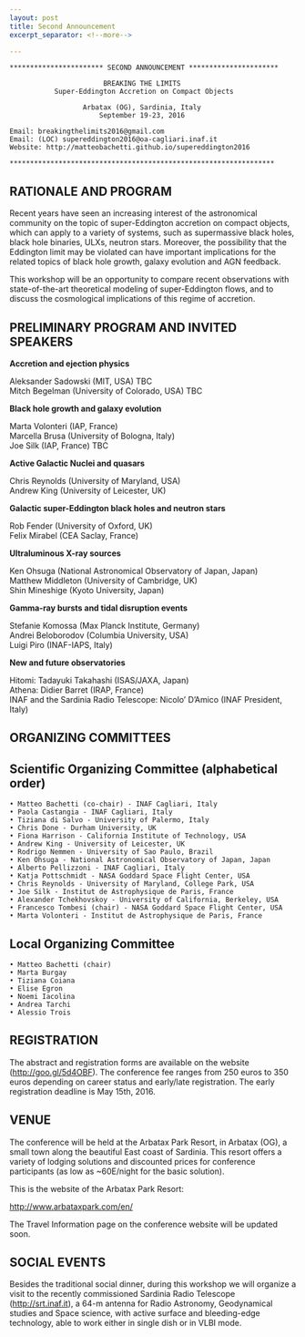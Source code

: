 ```yaml
---
layout: post
title: Second Announcement
excerpt_separator: <!--more-->

---
```



    *********************** SECOND ANNOUNCEMENT **********************

                           BREAKING THE LIMITS
               Super-Eddington Accretion on Compact Objects

                      Arbatax (OG), Sardinia, Italy
                          September 19-23, 2016

    Email: breakingthelimits2016@gmail.com
    Email: (LOC) supereddington2016@oa-cagliari.inaf.it
    Website: http://matteobachetti.github.io/supereddington2016

    *****************************************************************

<!--more-->

RATIONALE AND PROGRAM
---------------------

Recent years have seen an increasing interest of the astronomical community on the topic of super-Eddington accretion on compact objects, which can apply to a variety of systems, such as supermassive black holes, black hole binaries, ULXs, neutron stars. Moreover, the possibility that the Eddington limit may be violated can have important implications for the related topics of black hole growth, galaxy evolution and AGN feedback.

This workshop will be an opportunity to compare recent observations with state-of-the-art theoretical modeling of super-Eddington flows, and to discuss the cosmological implications of this regime of accretion.

PRELIMINARY PROGRAM AND INVITED SPEAKERS
----------------------------------------

<b>Accretion and ejection physics</b><br />

Aleksander Sadowski (MIT, USA) TBC<br />
Mitch Begelman (University of Colorado, USA) TBC<br />

<b>Black hole growth and galaxy evolution</b><br />

Marta Volonteri (IAP, France)<br />
Marcella Brusa (University of Bologna, Italy)<br />
Joe Silk (IAP, France) TBC<br />

<b>Active Galactic Nuclei and quasars</b><br />

Chris Reynolds (University of Maryland, USA)<br />
Andrew King (University of Leicester, UK)<br />

<b>Galactic super-Eddington black holes and neutron stars</b><br />

Rob Fender (University of Oxford, UK)<br />
Felix Mirabel (CEA Saclay, France)<br />

<b>Ultraluminous X-ray sources</b><br />

Ken Ohsuga (National Astronomical Observatory of Japan, Japan)<br />
Matthew Middleton (University of Cambridge, UK)<br />
Shin Mineshige (Kyoto University, Japan)<br />

<b>Gamma-ray bursts and tidal disruption events</b><br />

Stefanie Komossa (Max Planck Institute, Germany)<br />
Andrei Beloborodov (Columbia University, USA)<br />
Luigi Piro (INAF-IAPS, Italy)<br />

<b>New and future observatories</b><br />

Hitomi: Tadayuki Takahashi (ISAS/JAXA, Japan)<br />
Athena: Didier Barret (IRAP, France)<br />
INAF and the Sardinia Radio Telescope: Nicolo’ D’Amico (INAF President, Italy)<br />



ORGANIZING COMMITTEES
---------------------

## Scientific Organizing Committee (alphabetical order)

    • Matteo Bachetti (co-chair) - INAF Cagliari, Italy
    • Paola Castangia - INAF Cagliari, Italy
    • Tiziana di Salvo - University of Palermo, Italy
    • Chris Done - Durham University, UK
    • Fiona Harrison - California Institute of Technology, USA
    • Andrew King - University of Leicester, UK
    • Rodrigo Nemmen - University of Sao Paulo, Brazil
    • Ken Ohsuga - National Astronomical Observatory of Japan, Japan
    • Alberto Pellizzoni - INAF Cagliari, Italy
    • Katja Pottschmidt - NASA Goddard Space Flight Center, USA
    • Chris Reynolds - University of Maryland, College Park, USA
    • Joe Silk - Institut de Astrophysique de Paris, France
    • Alexander Tchekhovskoy - University of California, Berkeley, USA
    • Francesco Tombesi (chair) - NASA Goddard Space Flight Center, USA
    • Marta Volonteri - Institut de Astrophysique de Paris, France

## Local Organizing Committee

    • Matteo Bachetti (chair)
    • Marta Burgay
    • Tiziana Coiana
    • Elise Egron
    • Noemi Iacolina
    • Andrea Tarchi
    • Alessio Trois


REGISTRATION
------------

The abstract and registration forms are available on the website (http://goo.gl/5d4OBF). The conference fee ranges from 250 euros to 350 euros depending on career status and early/late registration. The early registration deadline is May 15th, 2016.

VENUE
-----

The conference will be held at the Arbatax Park Resort, in Arbatax (OG), a small town along the beautiful East coast of Sardinia. This resort offers a variety of lodging solutions and discounted prices for conference participants (as low as ~60E/night for the basic solution).

This is the website of the Arbatax Park Resort:

http://www.arbataxpark.com/en/

The Travel Information page on the conference website will be updated soon.

SOCIAL EVENTS
-------------

Besides the traditional social dinner, during this workshop we will organize a visit to the recently commissioned Sardinia Radio Telescope (http://srt.inaf.it), a 64-m antenna for Radio Astronomy, Geodynamical studies and Space science, with active surface and bleeding-edge technology, able to work either in single dish or in VLBI mode.
